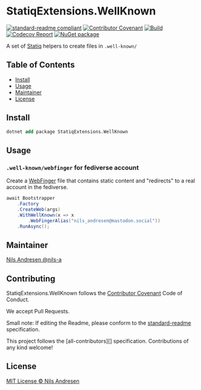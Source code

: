 # StatiqExtensions.WellKnown

[![standard-readme compliant][]][standard-readme]
[![Contributor Covenant][contrib-covenantimg]][contrib-covenant]
[![Build][buildimage]][build]
[![Codecov Report][codecovimage]][codecov]
[![NuGet package][nugetimage]][nuget]

A set of [Statiq](https://www.statiq.dev) helpers to create files in `.well-known/`

## Table of Contents

- [Install](#install)
- [Usage](#usage)
- [Maintainer](#maintainer)
- [License](#license)

## Install

```ps
dotnet add package StatiqExtensions.WellKnown
```

## Usage

### `.well-known/webfinger` for fediverse account

Create a [WebFinger](https://webfinger.net) file
that contains static content and "redirects" to a
real account in the fediverse.

```cs
await Bootstrapper
    .Factory
    .CreateWeb(args)
    .WithWellKnown(x => x
        .WebFingerAlias("nils_andresen@mastodon.social"))
    .RunAsync();
```

## Maintainer

[Nils Andresen @nils-a][maintainer]

## Contributing

StatiqExtensions.WellKnown follows the [Contributor Covenant][contrib-covenant] Code of Conduct.

We accept Pull Requests.

Small note: If editing the Readme, please conform to the [standard-readme][] specification.

This project follows the [all-contributors][] specification. Contributions of any kind welcome!


## License

[MIT License © Nils Andresen][license]

[build]: https://github.com/nils-org/StatiqExtensions.WellKnown/actions/workflows/build.yml
[buildimage]: https://github.com/nils-org/StatiqExtensions.WellKnown/actions/workflows/build.yml/badge.svg
[codecov]: https://codecov.io/gh/nils-org/StatiqExtensions.WellKnown
[codecovimage]: https://img.shields.io/codecov/c/github/nils-org/StatiqExtensions.WellKnown.svg?logo=codecov&style=flat-square
[contrib-covenant]: https://www.contributor-covenant.org/version/2/0/code_of_conduct/
[contrib-covenantimg]: https://img.shields.io/badge/Contributor%20Covenant-v2.0%20adopted-ff69b4.svg
[maintainer]: https://github.com/nils-a
[nuget]: https://nuget.org/packages/StatiqExtensions.WellKnown
[nugetimage]: https://img.shields.io/nuget/v/StatiqExtensions.WellKnown.svg?logo=nuget&style=flat-square
[license]: LICENSE.md
[standard-readme]: https://github.com/RichardLitt/standard-readme
[standard-readme compliant]: https://img.shields.io/badge/readme%20style-standard-brightgreen.svg?style=flat-square
